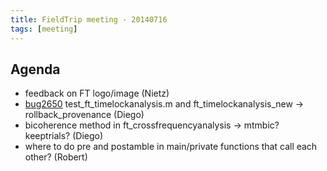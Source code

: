 ```yaml
---
title: FieldTrip meeting - 20140716
tags: [meeting]
---
```


## Agenda

- feedback on FT logo/image (Nietz)
- [bug2650](http://bugzilla.fieldtriptoolbox.org/show_bug.cgi?id=2650) test_ft_timelockanalysis.m and ft_timelockanalysis_new -> rollback_provenance (Diego)
- bicoherence method in ft_crossfrequencyanalysis -> mtmbic? keeptrials? (Diego)
- where to do pre and postamble in main/private functions that call each other? (Robert)
